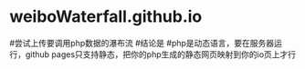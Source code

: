 # weiboWaterfall.github.io
#尝试上传要调用php数据的瀑布流
#结论是
#php是动态语言，要在服务器运行，github pages只支持静态，把你的php生成的静态网页映射到你的io页上才行
